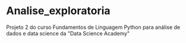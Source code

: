 # Analise_exploratoria
 Projeto 2 do curso Fundamentos de Linguagem Python para análise de dados  e data science da  "Data Science Academy"
